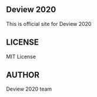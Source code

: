 ## Deview 2020
This is official site for Deview 2020
## LICENSE
MIT License
## AUTHOR
Deview 2020 team

